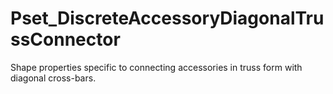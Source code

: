 # Pset_DiscreteAccessoryDiagonalTrussConnector

Shape properties specific to connecting accessories in truss form with diagonal cross-bars.
<!-- end of short definition -->


